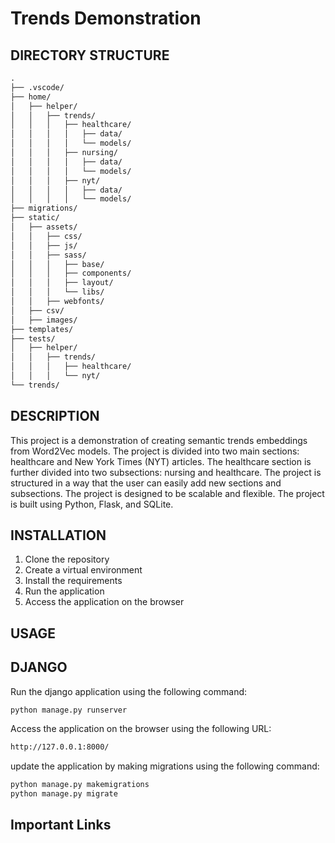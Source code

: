 # Trends Demonstration

## DIRECTORY STRUCTURE

```md
.
├── .vscode/
├── home/
│   ├── helper/
│   │   ├── trends/
│   │   │   ├── healthcare/
│   │   │   │   ├── data/
│   │   │   │   └── models/
│   │   │   ├── nursing/
│   │   │   │   ├── data/
│   │   │   │   └── models/
│   │   │   ├── nyt/
│   │   │   │   ├── data/
│   │   │   │   └── models/
├── migrations/
├── static/
│   ├── assets/
│   │   ├── css/
│   │   ├── js/
│   │   ├── sass/
│   │   │   ├── base/
│   │   │   ├── components/
│   │   │   ├── layout/
│   │   │   └── libs/
│   │   ├── webfonts/
│   ├── csv/
│   ├── images/
├── templates/
├── tests/
│   ├── helper/
│   │   ├── trends/
│   │   │   ├── healthcare/
│   │   │   └── nyt/
└── trends/
```

## DESCRIPTION

This project is a demonstration of creating semantic trends embeddings from Word2Vec models. The project is divided into two main sections: healthcare and New York Times (NYT) articles. The healthcare section is further divided into two subsections: nursing and healthcare. The project is structured in a way that the user can easily add new sections and subsections. The project is designed to be scalable and flexible. The project is built using Python, Flask, and SQLite.

## INSTALLATION

1. Clone the repository
2. Create a virtual environment
3. Install the requirements
4. Run the application
5. Access the application on the browser

## USAGE

## DJANGO

Run the django application using the following command:

```bash
python manage.py runserver
```

Access the application on the browser using the following URL:

```bash
http://127.0.0.1:8000/
```

update the application by making migrations using the following command:

```bash
python manage.py makemigrations
python manage.py migrate
```

## Important Links
